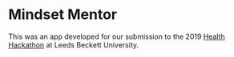 # Mindset Mentor

This was an app developed for our submission to the 2019 [Health Hackathon](https://www.leedsbeckett.ac.uk/events/school-events/healthcare-hackathon/) at Leeds Beckett University.
